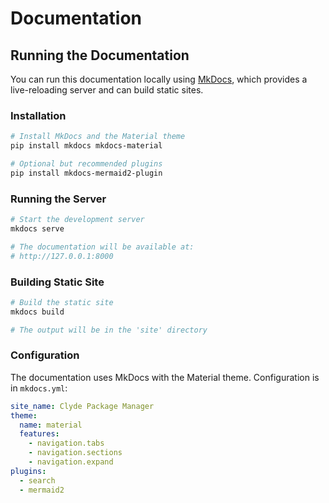 # Documentation

## Running the Documentation

You can run this documentation locally using [MkDocs](https://www.mkdocs.org/), which provides a live-reloading server and can build static sites.

### Installation

```bash
# Install MkDocs and the Material theme
pip install mkdocs mkdocs-material

# Optional but recommended plugins
pip install mkdocs-mermaid2-plugin
```

### Running the Server

```bash
# Start the development server
mkdocs serve

# The documentation will be available at:
# http://127.0.0.1:8000
```

### Building Static Site

```bash
# Build the static site
mkdocs build

# The output will be in the 'site' directory
```

### Configuration

The documentation uses MkDocs with the Material theme. Configuration is in `mkdocs.yml`:

```yaml
site_name: Clyde Package Manager
theme:
  name: material
  features:
    - navigation.tabs
    - navigation.sections
    - navigation.expand
plugins:
  - search
  - mermaid2
```